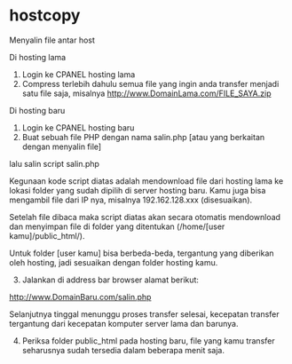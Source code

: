 # hostcopy
Menyalin file antar host

Di hosting lama

1. Login ke CPANEL hosting lama
2. Compress terlebih dahulu semua file yang ingin anda transfer menjadi satu file saja, misalnya http://www.DomainLama.com/FILE_SAYA.zip

Di hosting baru

1. Login ke CPANEL hosting baru
2. Buat sebuah file PHP dengan nama salin.php [atau yang berkaitan dengan menyalin file]

lalu salin script salin.php

Kegunaan kode script diatas adalah mendownload file dari hosting lama ke lokasi folder yang sudah dipilih di server hosting baru. Kamu juga bisa mengambil file dari IP nya, misalnya 192.162.128.xxx (disesuaikan).

Setelah file dibaca maka script diatas akan secara otomatis mendownload dan menyimpan file di folder yang ditentukan (/home/[user kamu]/public_html/).

Untuk folder [user kamu] bisa berbeda-beda, tergantung yang diberikan oleh hosting, jadi sesuaikan dengan folder hosting kamu.

3. Jalankan di address bar browser alamat berikut:

http://www.DomainBaru.com/salin.php

Selanjutnya tinggal menunggu proses transfer selesai, kecepatan transfer tergantung dari kecepatan komputer server lama dan barunya.

4. Periksa folder public_html pada hosting baru, file yang kamu transfer seharusnya sudah tersedia dalam beberapa menit saja.
